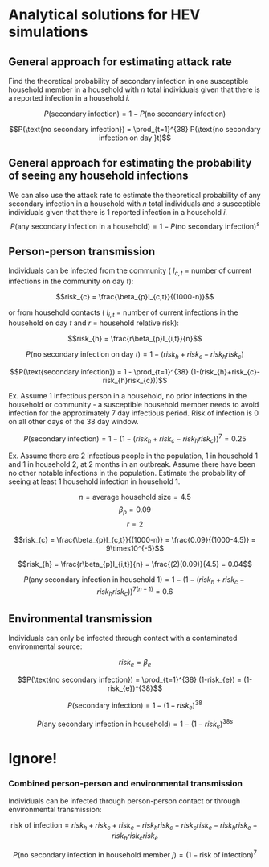 # Analytical solutions for HEV simulations

## General approach for estimating attack rate
Find the theoretical probability of secondary infection in one susceptible household member in a household with $n$ total individuals given that there is a reported infection in a household $i$.  

$$P(\text{secondary infection}) = 1 - P(\text{no secondary infection})$$

$$P(\text{no secondary infection}) = \prod_{t=1}^{38} P(\text{no secondary infection on day }t)$$


## General approach for estimating the probability of seeing any household infections
We can also use the attack rate to estimate the theoretical probability of any secondary infection in a household with $n$ total individuals and $s$ susceptible individuals given that there is 1 reported infection in a household $i$.  
$$P(\text{any secondary infection in a household}) = 1-P(\text{no secondary infection})^{s}$$


## Person-person transmission
Individuals can be infected from the community ( $I_{c,t}$ = number of current infections in the community on day $t$):  

$$risk_{c} = \frac{\beta_{p}I_{c,t}}{(1000-n)}$$

or from household contacts ( $I_{i,t}$ = number of current infections in the household on day $t$ and $r$ = household relative risk):   

$$risk_{h} = \frac{r\beta_{p}I_{i,t}}{n}$$ 

$$P(\text{no secondary infection on day }t) = 1-(risk_{h}+risk_{c}-risk_{h}risk_{c})$$  

$$P(\text{secondary infection}) = 1 - \prod_{t=1}^{38} (1-(risk_{h}+risk_{c}-risk_{h}risk_{c}))$$   
  
  
Ex. Assume 1 infectious person in a household, no prior infections in the household or community - a susceptible household member needs to avoid infection for the approximately 7 day infectious period. Risk of infection is 0 on all other days of the 38 day window.  

$$P(\text{secondary infection}) = 1 - (1-(risk_{h}+risk_{c}-risk_{h}risk_{c}))^{7} = 0.25$$    

Ex. Assume there are 2 infectious people in the population, 1 in household 1 and 1 in household 2, at 2 months in an outbreak. Assume there have been no other notable infections in the population. Estimate the probability of seeing at least 1 household infection in household 1.

$$n = \text{average household size} = 4.5$$
$$\beta_{p} = 0.09$$
$$r = 2$$

$$risk_{c} = \frac{\beta_{p}I_{c,t}}{(1000-n)} = \frac{0.09}{(1000-4.5)} = 9\times10^{-5}$$

$$risk_{h} = \frac{r\beta_{p}I_{i,t}}{n} = \frac{(2)(0.09)}{4.5} = 0.04$$ 

$$P(\text{any secondary infection in household 1}) = 1 - (1-(risk_{h}+risk_{c}-risk_{h}risk_{c}))^{7(n-1)} = 0.6$$    


## Environmental transmission
Individuals can only be infected through contact with a contaminated environmental source:

$$risk_{e} = \beta_{e}$$  

$$P(\text{no secondary infection}) = \prod_{t=1}^{38} (1-risk_{e}) = (1-risk_{e})^{38}$$ 

$$P(\text{secondary infection}) = 1-(1-risk_{e})^{38}$$

$$P(\text{any secondary infection in household}) = 1 - (1-risk_{e})^{38s}$$   


# Ignore!
### Combined person-person and environmental transmission
Individuals can be infected through person-person contact or through environmental transmission:

$$\text{risk of infection} = risk_{h}+risk_{c}+risk_{e}-risk_{h}risk_{c}-risk_{c}risk_{e}-risk_{h}risk_{e}+risk_{h}risk_{c}risk_{e}$$

$$P(\text{no secondary infection in household member }j) = (1-\text{risk of infection})^{7}$$ 
